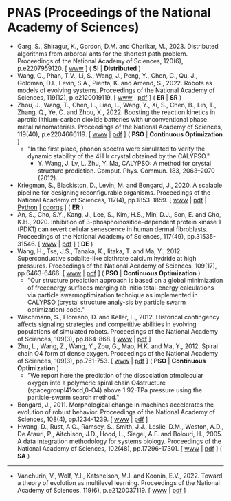 # PNAS (Proceedings of the National Academy of Sciences)

* Garg, S., Shiragur, K., Gordon, D.M. and Charikar, M., 2023. Distributed algorithms from arboreal ants for the shortest path problem. Proceedings of the National Academy of Sciences, 120(6), p.e2207959120. [ [www](https://www.pnas.org/doi/abs/10.1073/pnas.2207959120) ] ( **SI** | **Distributed** )
* Wang, G., Phan, T.V., Li, S., Wang, J., Peng, Y., Chen, G., Qu, J., Goldman, D.I., Levin, S.A., Pienta, K. and Amend, S., 2022. Robots as models of evolving systems. Proceedings of the National Academy of Sciences, 119(12), p.e2120019119. [ [www](https://www.pnas.org/doi/abs/10.1073/pnas.2120019119) | [pdf](https://www.pnas.org/doi/pdf/10.1073/pnas.2120019119) ] ( **ER** | **SR** )
* Zhou, J., Wang, T., Chen, L., Liao, L., Wang, Y., Xi, S., Chen, B., Lin, T., Zhang, Q., Ye, C. and Zhou, X., 2022. Boosting the reaction kinetics in aprotic lithium-carbon dioxide batteries with unconventional phase metal nanomaterials. Proceedings of the National Academy of Sciences, 119(40), p.e2204666119. [ [www](https://www.pnas.org/doi/full/10.1073/pnas.2204666119) | [pdf](https://www.pnas.org/doi/pdf/10.1073/pnas.2204666119) ] ( **PSO** | **Continuous Optimization** )
  * "In the first place, phonon spectra were simulated to verify the dynamic stability of the 4H Ir crystal obtained by the CALYPSO."
    *  Y. Wang, J. Lv, L. Zhu, Y. Ma, CALYPSO: A method for crystal structure prediction. Comput. Phys. Commun. 183, 2063–2070 (2012).
* Kriegman, S., Blackiston, D., Levin, M. and Bongard, J., 2020. A scalable pipeline for designing reconfigurable organisms. Proceedings of the National Academy of Sciences, 117(4), pp.1853-1859. [ [www](https://www.pnas.org/content/117/4/1853) | [pdf](https://www.pnas.org/content/pnas/117/4/1853.full.pdf) | [Python](https://github.com/skriegman/reconfigurable_organisms) | [cdorgs](https://cdorgs.github.io/) ] ( **ER** )
* An, S., Cho, S.Y., Kang, J., Lee, S., Kim, H.S., Min, D.J., Son, E. and Cho, K.H., 2020. Inhibition of 3-phosphoinositide–dependent protein kinase 1 (PDK1) can revert cellular senescence in human dermal fibroblasts. Proceedings of the National Academy of Sciences, 117(49), pp.31535-31546. [ [www](https://www.pnas.org/doi/suppl/10.1073/pnas.1920338117) | [pdf](https://www.pnas.org/doi/pdf/10.1073/pnas.1920338117) ] ( **DE** )
* Wang, H., Tse, J.S., Tanaka, K., Iitaka, T. and Ma, Y., 2012. Superconductive sodalite-like clathrate calcium hydride at high pressures. Proceedings of the National Academy of Sciences, 109(17), pp.6463-6466. [ [www](https://www.pnas.org/doi/full/10.1073/pnas.1118168109) | [pdf](https://www.pnas.org/doi/epdf/10.1073/pnas.1118168109) ] ( **PSO** | **Continuous Optimization** )
  * "Our structure prediction approach is based on a global minimization of freeenergy surfaces merging ab initio total-energy calculations via particle swarmoptimization technique as implemented in CALYPSO (crystal structure analy-sis by particle swarm optimization) code."
* Wischmann, S., Floreano, D. and Keller, L., 2012. Historical contingency affects signaling strategies and competitive abilities in evolving populations of simulated robots. Proceedings of the National Academy of Sciences, 109(3), pp.864-868. [ [www](https://www.pnas.org/content/109/3/864.short) | [pdf](https://www.pnas.org/content/pnas/109/3/864.full.pdf) ]
* Zhu, L., Wang, Z., Wang, Y., Zou, G., Mao, H.K. and Ma, Y., 2012. Spiral chain O4 form of dense oxygen. Proceedings of the National Academy of Sciences, 109(3), pp.751-753. [ [www](https://www.pnas.org/doi/full/10.1073/pnas.1119375109) | [pdf](https://www.pnas.org/doi/epdf/10.1073/pnas.1119375109) ] ( **PSO** | **Continuous Optimization** )
  * "We report here the prediction of the dissociation ofmolecular oxygen into a polymeric spiral chain O4structure (spacegroupI41∕acd,θ-O4) above 1.92-TPa pressure using the particle-swarm search method."
* Bongard, J., 2011. Morphological change in machines accelerates the evolution of robust behavior. Proceedings of the National Academy of Sciences, 108(4), pp.1234-1239. [ [www](https://www.pnas.org/content/108/4/1234.short) | [pdf](https://www.pnas.org/content/pnas/108/4/1234.full.pdf) ]
* Hwang, D., Rust, A.G., Ramsey, S., Smith, J.J., Leslie, D.M., Weston, A.D., De Atauri, P., Aitchison, J.D., Hood, L., Siegel, A.F. and Bolouri, H., 2005. A data integration methodology for systems biology. Proceedings of the National Academy of Sciences, 102(48), pp.17296-17301. [ [www](https://www.pnas.org/content/102/48/17296/) | [pdf](https://www.pnas.org/content/pnas/102/48/17296.full.pdf) ] ( **SA** )

******* *** *******

* Vanchurin, V., Wolf, Y.I., Katsnelson, M.I. and Koonin, E.V., 2022. Toward a theory of evolution as multilevel learning. Proceedings of the National Academy of Sciences, 119(6), p.e2120037119. [ [www](https://www.pnas.org/doi/abs/10.1073/pnas.2120037119) | [pdf](https://www.pnas.org/doi/pdf/10.1073/pnas.2120037119) ]
